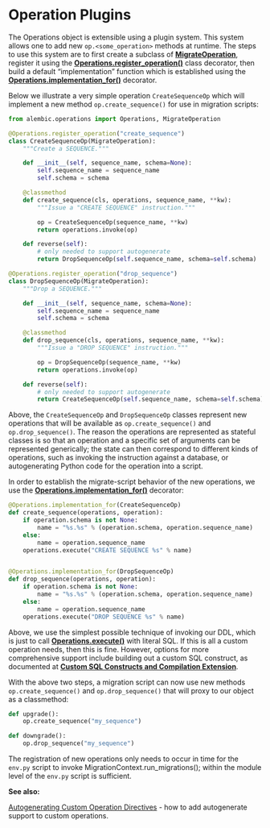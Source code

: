 # Operation Plugins

[MigrateOperation]: #alembic.operations.ops.MigrateOperation
[Operations.register_operation()]: ../en/../ops.html#alembic.operations.Operations.register_operation
[Operations.implementation_for()]: ../en/../ops.html#alembic.operations.Operations.implementation_for
[Operations.execute()]: ../en/../ops.html#alembic.operations.Operations.execute
[Custom SQL Constructs and Compilation Extension]: https://docs.sqlalchemy.org/en/14/core/compiler.html#sqlalchemy-ext-compiler-toplevel
[MigrationContext.run_migrations()]: ../en/runtime.html#alembic.runtime.migration.MigrationContext.run_migrations
[Autogenerating Custom Operation Directives]: ../en/autogenerate.html#autogen-custom-ops

The Operations object is extensible using a plugin system. This system allows one to add new `op.<some_operation>` methods at runtime. The steps to use this system are to first create a subclass of **[MigrateOperation]**, register it using the **[Operations.register_operation()]** class decorator, then build a default “implementation” function which is established using the **[Operations.implementation_for()]** decorator.

Below we illustrate a very simple operation `CreateSequenceOp` which will implement a new method `op.create_sequence()` for use in migration scripts:

```python
from alembic.operations import Operations, MigrateOperation

@Operations.register_operation("create_sequence")
class CreateSequenceOp(MigrateOperation):
    """Create a SEQUENCE."""

    def __init__(self, sequence_name, schema=None):
        self.sequence_name = sequence_name
        self.schema = schema

    @classmethod
    def create_sequence(cls, operations, sequence_name, **kw):
        """Issue a "CREATE SEQUENCE" instruction."""

        op = CreateSequenceOp(sequence_name, **kw)
        return operations.invoke(op)

    def reverse(self):
        # only needed to support autogenerate
        return DropSequenceOp(self.sequence_name, schema=self.schema)

@Operations.register_operation("drop_sequence")
class DropSequenceOp(MigrateOperation):
    """Drop a SEQUENCE."""

    def __init__(self, sequence_name, schema=None):
        self.sequence_name = sequence_name
        self.schema = schema

    @classmethod
    def drop_sequence(cls, operations, sequence_name, **kw):
        """Issue a "DROP SEQUENCE" instruction."""

        op = DropSequenceOp(sequence_name, **kw)
        return operations.invoke(op)

    def reverse(self):
        # only needed to support autogenerate
        return CreateSequenceOp(self.sequence_name, schema=self.schema)
```

Above, the `CreateSequenceOp` and `DropSequenceOp` classes represent new operations that will be available as `op.create_sequence()` and `op.drop_sequence()`. The reason the operations are represented as stateful classes is so that an operation and a specific set of arguments can be represented generically; the state can then correspond to different kinds of operations, such as invoking the instruction against a database, or autogenerating Python code for the operation into a script.

In order to establish the migrate-script behavior of the new operations, we use the **[Operations.implementation_for()]** decorator:

```python
@Operations.implementation_for(CreateSequenceOp)
def create_sequence(operations, operation):
    if operation.schema is not None:
        name = "%s.%s" % (operation.schema, operation.sequence_name)
    else:
        name = operation.sequence_name
    operations.execute("CREATE SEQUENCE %s" % name)


@Operations.implementation_for(DropSequenceOp)
def drop_sequence(operations, operation):
    if operation.schema is not None:
        name = "%s.%s" % (operation.schema, operation.sequence_name)
    else:
        name = operation.sequence_name
    operations.execute("DROP SEQUENCE %s" % name)
```

Above, we use the simplest possible technique of invoking our DDL, which is just to call **[Operations.execute()]** with literal SQL. If this is all a custom operation needs, then this is fine. However, options for more comprehensive support include building out a custom SQL construct, as documented at **[Custom SQL Constructs and Compilation Extension]**.

With the above two steps, a migration script can now use new methods `op.create_sequence()` and `op.drop_sequence()` that will proxy to our object as a classmethod:

```python
def upgrade():
    op.create_sequence("my_sequence")

def downgrade():
    op.drop_sequence("my_sequence")
```

The registration of new operations only needs to occur in time for the `env.py` script to invoke MigrationContext.run_migrations(); within the module level of the `env.py` script is sufficient.

**See also:**

[Autogenerating Custom Operation Directives] - how to add autogenerate support to custom operations.
